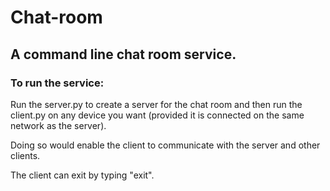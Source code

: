 # Chat-room
## A command line chat room service.

### To run the service:

Run the server.py to create a server for the chat room and then run the client.py on any device you want (provided it is connected on the same network as the server).

Doing so would enable the client to communicate with the server and other clients. 

The client can exit by typing "exit".
